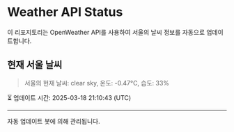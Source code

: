 
# Weather API Status

이 리포지토리는 OpenWeather API를 사용하여 서울의 날씨 정보를 자동으로 업데이트합니다.

## 현재 서울 날씨
> 서울의 현재 날씨: clear sky, 온도: -0.47°C, 습도: 33%

⏳ 업데이트 시간: 2025-03-18 21:10:43 (UTC)

---
자동 업데이트 봇에 의해 관리됩니다.
